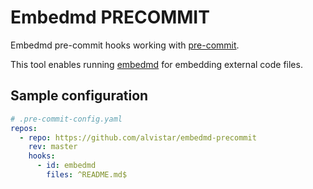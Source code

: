 # Embedmd PRECOMMIT
Embedmd pre-commit hooks working with [pre-commit](https://pre-commit.com).

This tool enables running [embedmd](ttps://github.com/campoy/embedmd) for embedding external
code files.

## Sample configuration
```yaml
# .pre-commit-config.yaml
repos:
  - repo: https://github.com/alvistar/embedmd-precommit
    rev: master
    hooks:
      - id: embedmd
        files: ^README.md$
```
